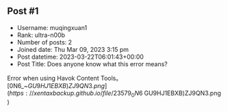 ## Post #1
- Username: muqingxuan1
- Rank: ultra-n00b
- Number of posts: 2
- Joined date: Thu Mar 09, 2023 3:15 pm
- Post datetime: 2023-03-22T06:01:43+00:00
- Post Title: Does anyone know what this error means?

Error when using Havok Content Tools。
[0N6_~$GU9HJ1EBXB)ZJ9QN3.png](https://xentaxbackup.github.io/file/23579_0N6_~$GU9HJ1EBXB)ZJ9QN3.png)

